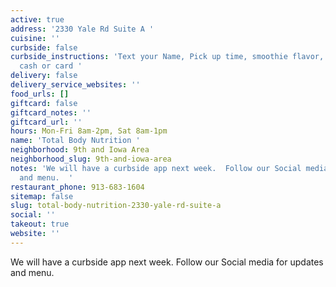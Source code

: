 ```yaml
---
active: true
address: '2330 Yale Rd Suite A '
cuisine: ''
curbside: false
curbside_instructions: 'Text your Name, Pick up time, smoothie flavor, tea flavor,
  cash or card '
delivery: false
delivery_service_websites: ''
food_urls: []
giftcard: false
giftcard_notes: ''
giftcard_url: ''
hours: Mon-Fri 8am-2pm, Sat 8am-1pm
name: 'Total Body Nutrition '
neighborhood: 9th and Iowa Area
neighborhood_slug: 9th-and-iowa-area
notes: 'We will have a curbside app next week.  Follow our Social media for updates
  and menu.  '
restaurant_phone: 913-683-1604
sitemap: false
slug: total-body-nutrition-2330-yale-rd-suite-a
social: ''
takeout: true
website: ''
---
```


We will have a curbside app next week.  Follow our Social media for updates and menu.